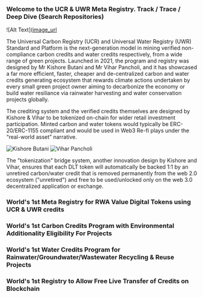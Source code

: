 ### Welcome to the UCR & UWR Meta Registry.  Track / Trace / Deep Dive (Search Repositories)
 ![Alt Text]([image_url](https://www.ucarbonregistry.io/images/frontend/images/logo.png)

The Universal Carbon Registry (UCR) and Universal Water Registry (UWR) Standard and Platform is the next-generation model in mining verified non-compliance carbon credits and water credits respectively, from a wide range of green projects. Launched in 2021, the program and registry was designed by Mr Kishore Butani and Mr Vihar Pancholi, and it has showcased a far more efficient, faster, cheaper and de-centralized carbon and water credits generating ecosystem that rewards climate actions undertaken by every small green project owner aiming to decarbonize the economy or build water resiliance via rainwater harvesting and water conservation projects globally.

The crediting system and the verified credits themselves are designed by Kishore & Vihar to be tokenized on-chain for wider retail investment participation.  Minted carbon and water tokens would typically be ERC-20/ERC-1155 compliant and would be used in Web3 Re-fi plays under the “real-world asset” narrative.

![Kishore Butani](https://www.ucarbonregistry.io/images/frontend/images/img_kishore.jpg)
![Vihar Pancholi](https://www.ucarbonregistry.io/images/frontend/images/img_vihar.jpg)

The "tokenization" bridge system, another innovation design by Kishore and Vihar, ensures that each DLT token will automatically be backed 1:1 by an unretired carbon/water credit that is removed permanently from the web 2.0 ecosystem ("unretired") and free to be used/unlocked only on the web 3.0 decentralized application or exchange.  

### World's 1st Meta Registry for RWA Value Digital Tokens using UCR & UWR credits 
### World's 1st Carbon Credits Program with Environmental Additionality Eligibility For Projects
### World's 1st Water Credits Program for Rainwater/Groundwater/Wastewater Recycling & Reuse Projects
### World's 1st Registry to Allow Free Live Transfer of Credits on Blockchain 

<!--
**ucarbonregistry/ucarbonregistry** is a ✨ _special_ ✨ repository because its `README.md` (this file) appears on your GitHub profile.

Here are some ideas to get you started:

- 🔭 I’m currently working on ...
- 🌱 I’m currently learning ...
- 👯 I’m looking to collaborate on ...
- 🤔 I’m looking for help with ...
- 💬 Ask me about ...
- 📫 How to reach me: ...
- 😄 Pronouns: ...
- ⚡ Fun fact: ...
-->
